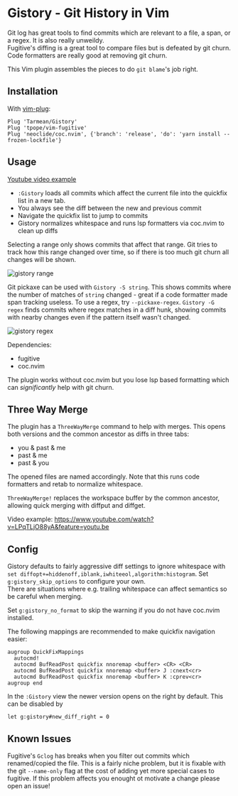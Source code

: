 # Gistory - Git History in Vim

Git log has great tools to find commits which are relevant to a file, a span, or a regex. It is also really unweildy.  
Fugitive's diffing is a great tool to compare files but is defeated by git churn.  
Code formatters are really good at removing git churn.

This Vim plugin assembles the pieces to do `git blame`'s job right.


## Installation

With  [vim-plug](https://github.com/junegunn/vim-plug):

    Plug 'Tarmean/Gistory'
    Plug 'tpope/vim-fugitive'
    Plug 'neoclide/coc.nvim', {'branch': 'release', 'do': 'yarn install --frozen-lockfile'}


## Usage

[Youtube video example](https://www.youtube.com/watch?v=Px45io_pphM&feature=youtu.be)

- `:Gistory` loads all commits which affect the current file into the quickfix list in a new tab. 
- You always see the diff between the new and previous commit
- Navigate the quickfix list to jump to commits
- Gistory normalizes whitespace and runs lsp formatters via coc.nvim to clean up diffs


Selecting a range only shows commits that affect that range. Git tries to track how this range changed over time, so if there is too much git churn all changes will be shown.

![gistory range](gistory_range.gif)


Git pickaxe can be used with `Gistory -S string`. This shows commits where the number of matches of `string` changed - great if a code formatter made span tracking useless. To use a regex, try `--pickaxe-regex`. `Gistory -G regex` finds commits where regex matches in a diff hunk, showing commits with nearby changes even if the pattern itself wasn't changed.

![gistory regex](gistory_regex.gif)


Dependencies:

- fugitive
- coc.nvim


The plugin works without coc.nvim but you lose lsp based formatting which can *significantly* help with git churn.


## Three Way Merge

 
The plugin has a `ThreeWayMerge` command to help with merges. This opens both versions and the common ancestor as diffs in three tabs:

- you & past & me
- past & me
- past & you

The opened files are named accordingly.  Note that this runs code formatters and retab to normalize whitespace.

`ThreeWayMerge!` replaces the workspace buffer by the common ancestor, allowing quick merging with diffput and diffget.

Video example: https://www.youtube.com/watch?v=LPqTLjO88yA&feature=youtu.be


## Config

Gistory defaults to fairly aggressive diff settings to ignore whitespace with `set diffopt+=hiddenoff,iblank,iwhiteeol,algorithm:histogram`. Set `g:gistory_skip_options` to configure your own.  
There are situations where e.g. trailing whitespace can affect semantics so be careful when merging.

Set `g:gistory_no_format` to skip the warning if you do not have coc.nvim installed.

The following mappings are recommended to make quickfix navigation easier:

    augroup QuickFixMappings
      autocmd!
      autocmd BufReadPost quickfix nnoremap <buffer> <CR> <CR>
      autocmd BufReadPost quickfix nnoremap <buffer> J :cnext<cr>
      autocmd BufReadPost quickfix nnoremap <buffer> K :cprev<cr>
    augroup end

In the `:Gistory` view the newer version opens on the right by default. This can be disabled by

    let g:gistory#new_diff_right = 0

## Known Issues


Fugitive's `Gclog` has breaks when you filter out commits which renamed/copied the file. This is a fairly niche problem, but it is fixable with the git `--name-only` flag at the cost of adding yet more special cases to fugitive. If this problem affects you enought ot motivate a change please open an issue!
